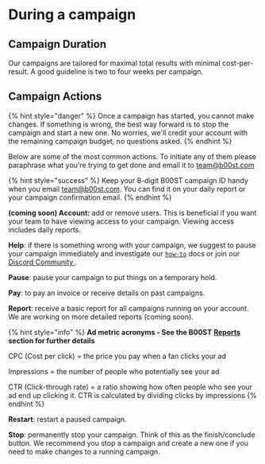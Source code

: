 # During a campaign

## Campaign Duration

Our campaigns are tailored for maximal total results with minimal cost-per-result. A good guideline is two to four weeks per campaign.

## Campaign Actions

{% hint style="danger" %}
Once a campaign has started, you cannot make changes. If something is wrong, the best way forward is to stop the campaign and start a new one. No worries, we'll credit your account with the remaining campaign budget, no questions asked. 
{% endhint %}

Below are some of the most common actions. To initiate any of them please paraphrase what you're trying to get done and email it to [team@b00st.com](mailto:team@b00st.com)

{% hint style="success" %}
Keep your 8-digit B00ST campaign ID handy when you email [team@b00st.com](mailto:team@b00st.com). You can find it on your daily report or your campaign confirmation email. 
{% endhint %}

**\(coming soon\) Account:** add or remove users. This is beneficial if you want your team to have viewing access to your campaign. Viewing access includes daily reports. 

**Help**: if there is something wrong with your campaign, we suggest to pause your campaign immediately and investigate our [`how-to`](https://www.b00st.com/) docs or join our [Discord Community ](https://discord.com/invite/twpSQ9FtZ4). 

**Pause**: pause your campaign to put things on a temporary hold. 

**Pay**: to pay an invoice or receive details on past campaigns.

**Report**: receive a basic report for all campaigns running on your account. We are working on more detailed reports \(coming soon\).

{% hint style="info" %}
**Ad metric acronyms - See the B00ST** [**Reports**](../reports.md) **section for further details**

CPC \(Cost per click\) = the price you pay when a fan clicks your ad

Impressions = the number of people who potentially see your ad

CTR \(Click-through rate\) = a ratio showing how often people who see your ad end up clicking it. CTR is calculated by dividing clicks by impressions
{% endhint %}

**Restart**: restart a paused campaign. 

**Stop**: permanently stop your campaign. Think of this as the finish/conclude button. We recommend you stop a campaign and create a new one if you need to make changes to a running campaign.   

